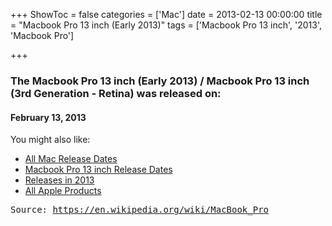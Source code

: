 +++
ShowToc = false
categories = ['Mac']
date = 2013-02-13 00:00:00
title = "Macbook Pro 13 inch (Early 2013)"
tags = ['Macbook Pro 13 inch', '2013', 'Macbook Pro']

+++

### The Macbook Pro 13 inch (Early 2013) / Macbook Pro 13 inch (3rd Generation - Retina) was released on: 
#### February 13, 2013


<!--more-->


    
You might also like:

- [All Mac Release Dates](https://AppleReleaseDate.com/categories/mac/)
- [Macbook Pro 13 inch Release Dates](https://AppleReleaseDate.com/tags/macbook-pro-13-inch/)
- [Releases in 2013](https://AppleReleaseDate.com/tags/2013/)
- [All Apple Products](https://AppleReleaseDate.com/categories/)



<kbd> Source: https://en.wikipedia.org/wiki/MacBook_Pro</kbd>

